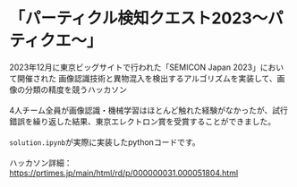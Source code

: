 # 「パーティクル検知クエスト2023〜パティクエ〜」
2023年12月に東京ビッグサイトで行われた「SEMICON Japan 2023」において開催された
画像認識技術と異物混入を検出するアルゴリズムを実装して、画像の分類の精度を競うハッカソン
<br />
<br />
4人チーム全員が画像認識・機械学習はほとんど触れた経験がなかったが、試行錯誤を繰り返した結果、東京エレクトロン賞を受賞することができました。
<br />
<br />
`solution.ipynb`が実際に実装したpythonコードです。
<br />
<br />
ハッカソン詳細：https://prtimes.jp/main/html/rd/p/000000031.000051804.html